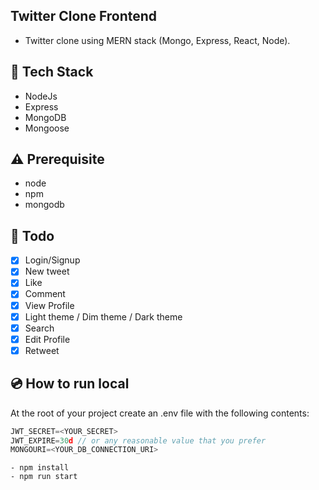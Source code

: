 ## Twitter Clone Frontend

- Twitter clone using MERN stack (Mongo, Express, React, Node).

## :rocket: Tech Stack

- NodeJs
- Express
- MongoDB
- Mongoose

## :warning: Prerequisite

- node
- npm
- mongodb

## :scroll: Todo

- [x] Login/Signup
- [x] New tweet
- [x] Like
- [x] Comment
- [x] View Profile
- [x] Light theme / Dim theme / Dark theme
- [x] Search
- [x] Edit Profile
- [x] Retweet

## :cd: How to run local

At the root of your project create an .env file with the following contents:

```javascript
JWT_SECRET=<YOUR_SECRET>
JWT_EXPIRE=30d // or any reasonable value that you prefer
MONGOURI=<YOUR_DB_CONNECTION_URI>
```

```
- npm install
- npm run start
```
